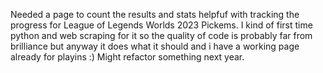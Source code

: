 Needed a page to count the results and stats helpfuf with tracking the progress for League of Legends Worlds 2023 Pickems. I kind of first time python and web scraping for it so the quality
of code is probably far from brilliance but anyway it does what it should and i have a working page already for playins :) Might refactor something next year.